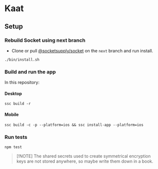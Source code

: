 # Kaat

## Setup

### Rebuild Socket using next branch 

- Clone or pull [@socketsupply/socket](https://github.com/socketsupply/socket) on the `next` branch and run install.

```
./bin/install.sh
```

### Build and run the app
In this repository:

#### Desktop

```
ssc build -r
```

#### Mobile

```
ssc build -c -p --platform=ios && ssc install-app --platform=ios
```

### Run tests

```
npm test
```

> [!NOTE] The shared secrets used to create symmetrical encryption keys are not stored anywhere, so maybe write them down in a book.
